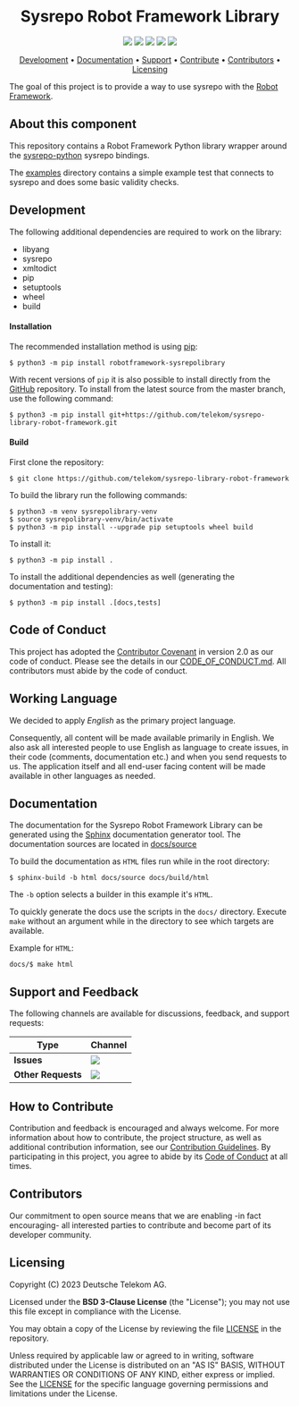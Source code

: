 <h1 align="center">
    Sysrepo Robot Framework Library
</h1>

<p align="center">
    <a href="/../../commits/" title="Last Commit"><img src="https://img.shields.io/github/last-commit/telekom/sysrepo-library-robot-framework?style=flat"></a>
    <a href="https://github.com/telekom/sysrepo-library-robot-framework/actions/workflows/ci.yml" title="CI"><img src="https://github.com/telekom/sysrepo-library-robot-framework/workflows/sysrepo-library-robot-framework%20CI/badge.svg"></a>
    <a href="/../../issues" title="Open Issues"><img src="https://img.shields.io/github/issues/telekom/sysrepo-library-robot-framework?style=flat"></a>
    <a href="./LICENSE" title="License"><img src="https://img.shields.io/badge/License-BSD%203--Clause-blue.svg?style=flat"></a>
    <a href="https://pypi.org/project/robotframework-sysrepolibrary/" title="PyPi robotframework-sysrepolibrary"><img src="https://img.shields.io/static/v1?label=PyPi&message=robotframework-sysrepolibrary&color=blue&labelColor=yellow"></a>
</p>

<p align="center">
  <a href="#development">Development</a> •
  <a href="#documentation">Documentation</a> •
  <a href="#support-and-feedback">Support</a> •
  <a href="#how-to-contribute">Contribute</a> •
  <a href="#contributors">Contributors</a> •
  <a href="#licensing">Licensing</a>
</p>

The goal of this project is to provide a way to use sysrepo with the [Robot Framework](https://github.com/robotframework/robotframework).

## About this component

This repository contains a Robot Framework Python library wrapper around the [sysrepo-python](https://github.com/sysrepo/sysrepo-python) sysrepo bindings.

The [examples](./examples/) directory contains a simple example test that connects to sysrepo and does some basic validity checks.

## Development

The following additional dependencies are required to work on the library:

* libyang
* sysrepo
* xmltodict
* pip
* setuptools
* wheel
* build

#### Installation
The recommended installation method is using [pip](http://pip-installer.org):
```
$ python3 -m pip install robotframework-sysrepolibrary
```

With recent versions of `pip` it is also possible to install directly from the [GitHub](https://github.com/telekom/sysrepo-library-robot-framework) repository. 
To install from the latest source from the master branch, use the following command:
```
$ python3 -m pip install git+https://github.com/telekom/sysrepo-library-robot-framework.git
```

#### Build

First clone the repository:

```
$ git clone https://github.com/telekom/sysrepo-library-robot-framework
```

To build the library run the following commands:
```
$ python3 -m venv sysrepolibrary-venv
$ source sysrepolibrary-venv/bin/activate
$ python3 -m pip install --upgrade pip setuptools wheel build
```

To install it:
```
$ python3 -m pip install .
```

To install the additional dependencies as well (generating the documentation and testing):
```
$ python3 -m pip install .[docs,tests]
```

## Code of Conduct

This project has adopted the [Contributor Covenant](https://www.contributor-covenant.org/) in version 2.0 as our code of conduct. Please see the details in our [CODE_OF_CONDUCT.md](CODE_OF_CONDUCT.md). All contributors must abide by the code of conduct.

## Working Language

We decided to apply _English_ as the primary project language.  

Consequently, all content will be made available primarily in English. We also ask all interested people to use English as language to create issues, in their code (comments, documentation etc.) and when you send requests to us. The application itself and all end-user facing content will be made available in other languages as needed.

## Documentation

The documentation for the Sysrepo Robot Framework Library can be generated using the [Sphinx](https://www.sphinx-doc.org/en/master/) documentation generator tool.
The documentation sources are located in [docs/source](./docs/source)

To build the documentation as `HTML` files run while in the root directory:
```
$ sphinx-build -b html docs/source docs/build/html
```

The `-b` option selects a builder in this example it's `HTML`.

To quickly generate the docs use the scripts in the `docs/` directory.
Execute `make` without an argument while in the directory to see which targets are available.

Example for `HTML`:
```
docs/$ make html
```

## Support and Feedback

The following channels are available for discussions, feedback, and support requests:

| Type               | Channel                                                                                                                                                                                            |
| ------------------ | -------------------------------------------------------------------------------------------------------------------------------------------------------------------------------------------------- |
| **Issues**         | <a href="/../../issues/new/choose" title="General Discussion"><img src="https://img.shields.io/github/issues/telekom/sysrepo-library-robot-framework?style=flat-square"></a> </a>                        |
| **Other Requests** | <a href="mailto:opensource@telekom.de" title="Email Open Source Team"><img src="https://img.shields.io/badge/email-Open%20Source%20Team-green?logo=mail.ru&style=flat-square&logoColor=white"></a> |

## How to Contribute

Contribution and feedback is encouraged and always welcome. For more information about how to contribute, the project structure, as well as additional contribution information, see our [Contribution Guidelines](./CONTRIBUTING.md). By participating in this project, you agree to abide by its [Code of Conduct](./CODE_OF_CONDUCT.md) at all times.

## Contributors

Our commitment to open source means that we are enabling -in fact encouraging- all interested parties to contribute and become part of its developer community.

## Licensing

Copyright (C) 2023 Deutsche Telekom AG.

Licensed under the **BSD 3-Clause License** (the "License"); you may not use this file except in compliance with the License.

You may obtain a copy of the License by reviewing the file [LICENSE](./LICENSE) in the repository.

Unless required by applicable law or agreed to in writing, software distributed under the License is distributed on an "AS IS" BASIS, WITHOUT WARRANTIES OR CONDITIONS OF ANY KIND, either express or implied. See the [LICENSE](./LICENSE) for the specific language governing permissions and limitations under the License.
